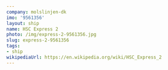 ```yaml
---
company: molslinjen-dk
imo: '9561356'
layout: ship
name: HSC Express 2
photo: /img/express-2-9561356.jpg
slug: express-2-9561356
tags:
- ship
wikipediaUrl: https://en.wikipedia.org/wiki/HSC_Express_2
---
```

